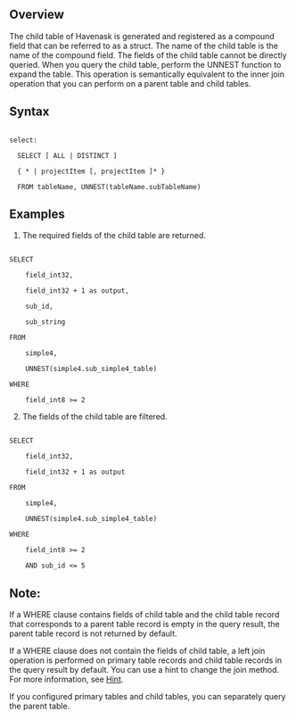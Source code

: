 ## Overview

The child table of Havenask is generated and registered as a compound field that can be referred to as a struct. The name of the child table is the name of the compound field. The fields of the child table cannot be directly queried. When you query the child table, perform the UNNEST function to expand the table. This operation is semantically equivalent to the inner join operation that you can perform on a parent table and child tables.





## Syntax

```

select:

  SELECT [ ALL | DISTINCT ]

  { * | projectItem [, projectItem ]* }

  FROM tableName, UNNEST(tableName.subTableName)

```



## Examples

1. The required fields of the child table are returned.



```

SELECT

    field_int32,

    field_int32 + 1 as output,

    sub_id,

    sub_string

FROM

    simple4,

    UNNEST(simple4.sub_simple4_table)

WHERE

    field_int8 >= 2

```



2. The fields of the child table are filtered.



```

SELECT

    field_int32,

    field_int32 + 1 as output

FROM

    simple4,

    UNNEST(simple4.sub_simple4_table)

WHERE

    field_int8 >= 2

    AND sub_id <= 5

```



## Note:

If a WHERE clause contains fields of child table and the child table record that corresponds to a parent table record is empty in the query result, the parent table record is not returned by default.



If a WHERE clause does not contain the fields of child table, a left join operation is performed on primary table records and child table records in the query result by default. You can use a hint to change the join method. For more information, see [Hint](https://github.com/alibaba/havenask/wiki/Hint-en).



If you configured primary tables and child tables, you can separately query the parent table.